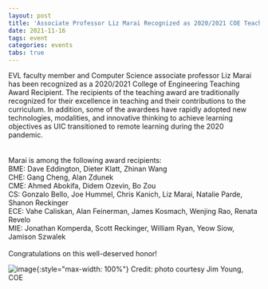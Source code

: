 ```yaml
---
layout: post
title: 'Associate Professor Liz Marai Recognized as 2020/2021 COE Teaching Award Recipient'
date: 2021-11-16
tags: event
categories: events
tabs: true
---
```


EVL faculty member and Computer Science associate professor Liz Marai has been recognized as a 2020/2021 College of Engineering Teaching Award Recipient.  The recipients of the teaching award are traditionally recognized for their excellence in teaching and their contributions to the curriculum.  In addition, some of the awardees have rapidly adopted new technologies, modalities, and innovative thinking to achieve learning objectives as UIC transitioned to remote learning during the 2020 pandemic.<br><br>  
Marai is among the following award recipients:<br>
BME:  Dave Eddington, Dieter Klatt, Zhinan Wang<br>
CHE:  Gang Cheng, Alan Zdunek<br>
CME:  Ahmed Abokifa, Didem Ozevin, Bo Zou<br>
CS:  Gonzalo Bello, Joe Hummel, Chris Kanich, Liz Marai, Natalie Parde, Shanon Reckinger<br>
ECE:  Vahe Caliskan, Alan Feinerman, James Kosmach, Wenjing Rao, Renata Revelo<br>
MIE:  Jonathan Komperda, Scott Reckinger, William Ryan, Yeow Siow, Jamison Szwalek<br><br>
Congratulations on this well-deserved honor!

![image](https://www.evl.uic.edu/output/originals/marailiz-cs-headshot_1ui9531.jpg-srcw.jpg){:style="max-width: 100%"}
Credit: photo courtesy Jim Young,  COE

